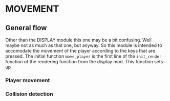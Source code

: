 # MOVEMENT

## General flow
Other than the DISPLAY module this one may be a bit confusing. Well maybe not as much as that one, but anyway. So this module is intended to accomodate the movement of the player according to the keys that are pressed. The initial function `move_player` is the first line of the `init_render` function of the rendering function from the display mod. This function sets-up 

### Player movement

### Collision detection